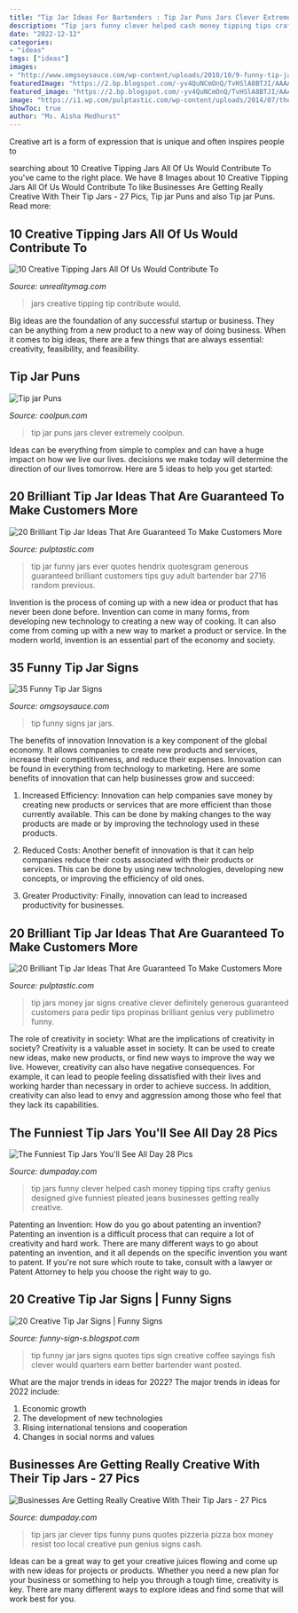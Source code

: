 ```yaml
---
title: "Tip Jar Ideas For Bartenders : Tip Jar Puns Jars Clever Extremely Coolpun"
description: "Tip jars funny clever helped cash money tipping tips crafty genius designed give funniest pleated jeans businesses getting really creative"
date: "2022-12-12"
categories:
- "ideas"
tags: ["ideas"]
images:
- "http://www.omgsoysauce.com/wp-content/uploads/2010/10/9-funny-tip-jars-pictures.jpg"
featuredImage: "https://2.bp.blogspot.com/-yv4QuNCmOnQ/TvHSlA8BTJI/AAAAAAAACpk/FCEPeIB8_yU/s640/funny+tip+jars+019.jpg"
featured_image: "https://2.bp.blogspot.com/-yv4QuNCmOnQ/TvHSlA8BTJI/AAAAAAAACpk/FCEPeIB8_yU/s640/funny+tip+jars+019.jpg"
image: "https://i1.wp.com/pulptastic.com/wp-content/uploads/2014/07/these-tip-jars-will-definitely-get-money-16.jpg?resize=500%2C667"
ShowToc: true
author: "Ms. Aisha Medhurst"
---
```



Creative art is a form of expression that is unique and often inspires people to

	

		
searching about 10 Creative Tipping Jars All Of Us Would Contribute To you've came to the right place. We have 8 Images about 10 Creative Tipping Jars All Of Us Would Contribute To like Businesses Are Getting Really Creative With Their Tip Jars - 27 Pics, Tip jar Puns and also Tip jar Puns. Read more:
		
    
## 10 Creative Tipping Jars All Of Us Would Contribute To

<img loading=lazy src="http://unrealitymag.com/wp-content/uploads/2014/12/creative_tipping_jars_7.jpg" onerror="this.onerror=null;this.src='https://tse2.mm.bing.net/th?id=OIP.7qGbBtYB86L2Liu8qct-qAAAAA&amp;pid=15.1';" alt="10 Creative Tipping Jars All Of Us Would Contribute To">

_Source: unrealitymag.com_

>jars creative tipping tip contribute would. 

	

Big ideas are the foundation of any successful startup or business. They can be anything from a new product to a new way of doing business. When it comes to big ideas, there are a few things that are always essential: creativity, feasibility, and feasibility.

    
## Tip Jar Puns

<img loading=lazy src="http://www.coolpun.com/images/coolpun/a9/a907c979ec91d7ebb327eaab28b874ca.png" onerror="this.onerror=null;this.src='https://tse2.mm.bing.net/th?id=OIP.QRta0QIP_5JQv19UdWhWHAHaDw&amp;pid=15.1';" alt="Tip jar Puns">

_Source: coolpun.com_

>tip jar puns jars clever extremely coolpun. 

	

Ideas can be everything from simple to complex and can have a huge impact on how we live our lives. decisions we make today will determine the direction of our lives tomorrow. Here are 5 ideas to help you get started:

    
## 20 Brilliant Tip Jar Ideas That Are Guaranteed To Make Customers More

<img loading=lazy src="https://i1.wp.com/pulptastic.com/wp-content/uploads/2014/07/these-tip-jars-will-definitely-get-money-16.jpg?resize=500%2C667" onerror="this.onerror=null;this.src='https://tse1.mm.bing.net/th?id=OIP.wB9Gu7MIWOcCjqzxobZwzQHaJ4&amp;pid=15.1';" alt="20 Brilliant Tip Jar Ideas That Are Guaranteed To Make Customers More">

_Source: pulptastic.com_

>tip jar funny jars ever quotes hendrix quotesgram generous guaranteed brilliant customers tips guy adult bartender bar 2716 random previous. 

	

Invention is the process of coming up with a new idea or product that has never been done before. Invention can come in many forms, from developing new technology to creating a new way of cooking. It can also come from coming up with a new way to market a product or service. In the modern world, invention is an essential part of the economy and society.

    
## 35 Funny Tip Jar Signs

<img loading=lazy src="http://www.omgsoysauce.com/wp-content/uploads/2010/10/9-funny-tip-jars-pictures.jpg" onerror="this.onerror=null;this.src='https://tse3.mm.bing.net/th?id=OIP.u1yibDAqvaW6oCZdxqW_8gHaJV&amp;pid=15.1';" alt="35 Funny Tip Jar Signs">

_Source: omgsoysauce.com_

>tip funny signs jar jars. 

	

The benefits of innovation
Innovation is a key component of the global economy. It allows companies to create new products and services, increase their competitiveness, and reduce their expenses. Innovation can be found in everything from technology to marketing. Here are some benefits of innovation that can help businesses grow and succeed:
1. Increased Efficiency: Innovation can help companies save money by creating new products or services that are more efficient than those currently available. This can be done by making changes to the way products are made or by improving the technology used in these products.

2. Reduced Costs: Another benefit of innovation is that it can help companies reduce their costs associated with their products or services. This can be done by using new technologies, developing new concepts, or improving the efficiency of old ones.

3. Greater Productivity: Finally, innovation can lead to increased productivity for businesses.

    
## 20 Brilliant Tip Jar Ideas That Are Guaranteed To Make Customers More

<img loading=lazy src="https://pulptastic.com/wp-content/uploads/2014/07/these-tip-jars-will-definitely-get-money-4.jpg" onerror="this.onerror=null;this.src='https://tse1.mm.bing.net/th?id=OIP.gy4816YkRdHKQXfoC6a4EAHaIl&amp;pid=15.1';" alt="20 Brilliant Tip Jar Ideas That Are Guaranteed To Make Customers More">

_Source: pulptastic.com_

>tip jars money jar signs creative clever definitely generous guaranteed customers para pedir tips propinas brilliant genius very publimetro funny. 

	

The role of creativity in society: What are the implications of creativity in society?
Creativity is a valuable asset in society. It can be used to create new ideas, make new products, or find new ways to improve the way we live. However, creativity can also have negative consequences. For example, it can lead to people feeling dissatisfied with their lives and working harder than necessary in order to achieve success. In addition, creativity can also lead to envy and aggression among those who feel that they lack its capabilities.

    
## The Funniest Tip Jars You&#039;ll See All Day 28 Pics

<img loading=lazy src="http://www.dumpaday.com/wp-content/uploads/2017/11/tips-4.jpg" onerror="this.onerror=null;this.src='https://tse2.mm.bing.net/th?id=OIP.8-l1MYTS6TQvgciF7hR1CwHaJ4&amp;pid=15.1';" alt="The Funniest Tip Jars You&#039;ll See All Day 28 Pics">

_Source: dumpaday.com_

>tip jars funny clever helped cash money tipping tips crafty genius designed give funniest pleated jeans businesses getting really creative. 

	

Patenting an Invention: How do you go about patenting an invention?
Patenting an invention is a difficult process that can require a lot of creativity and hard work. There are many different ways to go about patenting an invention, and it all depends on the specific invention you want to patent. If you're not sure which route to take, consult with a lawyer or Patent Attorney to help you choose the right way to go.

    
## 20 Creative Tip Jar Signs | Funny Signs

<img loading=lazy src="https://2.bp.blogspot.com/-yv4QuNCmOnQ/TvHSlA8BTJI/AAAAAAAACpk/FCEPeIB8_yU/s640/funny+tip+jars+019.jpg" onerror="this.onerror=null;this.src='https://tse4.mm.bing.net/th?id=OIP.aFvyP-6FaN3re48mvTC34QAAAA&amp;pid=15.1';" alt="20 Creative Tip Jar Signs | Funny Signs">

_Source: funny-sign-s.blogspot.com_

>tip funny jar jars signs quotes tips sign creative coffee sayings fish clever would quarters earn better bartender want posted. 

	

What are the major trends in ideas for 2022?
The major trends in ideas for 2022 include: 
1. Economic growth 
2. The development of new technologies 
3. Rising international tensions and cooperation 
4. Changes in social norms and values 

    
## Businesses Are Getting Really Creative With Their Tip Jars - 27 Pics

<img loading=lazy src="http://www.dumpaday.com/wp-content/uploads/2016/07/tips-16.jpg" onerror="this.onerror=null;this.src='https://tse3.mm.bing.net/th?id=OIP.veY2VUI2gl7c3cUbiEsROgDhEs&amp;pid=15.1';" alt="Businesses Are Getting Really Creative With Their Tip Jars - 27 Pics">

_Source: dumpaday.com_

>tip jars jar clever tips funny puns quotes pizzeria pizza box money resist too local creative pun genius signs cash. 

	

Ideas can be a great way to get your creative juices flowing and come up with new ideas for projects or products. Whether you need a new plan for your business or something to help you through a tough time, creativity is key. There are many different ways to explore ideas and find some that will work best for you.

